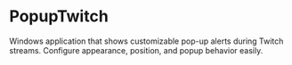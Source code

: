 # PopupTwitch
Windows application that shows customizable pop-up alerts during Twitch streams. Configure appearance, position, and popup behavior easily.
